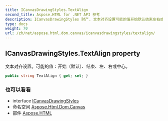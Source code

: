 ```yaml
---
title: ICanvasDrawingStyles.TextAlign
second_title: Aspose.HTML for .NET API 参考
description: ICanvasDrawingStyles 财产. 文本对齐设置可能的值开始默认结束左右或中心
type: docs
weight: 70
url: /zh/net/aspose.html.dom.canvas/icanvasdrawingstyles/textalign/
---
```

## ICanvasDrawingStyles.TextAlign property

文本对齐设置。可能的值：开始（默认）、结束、左、右或中心。

```csharp
public string TextAlign { get; set; }
```

### 也可以看看

* interface [ICanvasDrawingStyles](../)
* 命名空间 [Aspose.Html.Dom.Canvas](../../icanvasdrawingstyles/)
* 部件 [Aspose.HTML](../../../)


